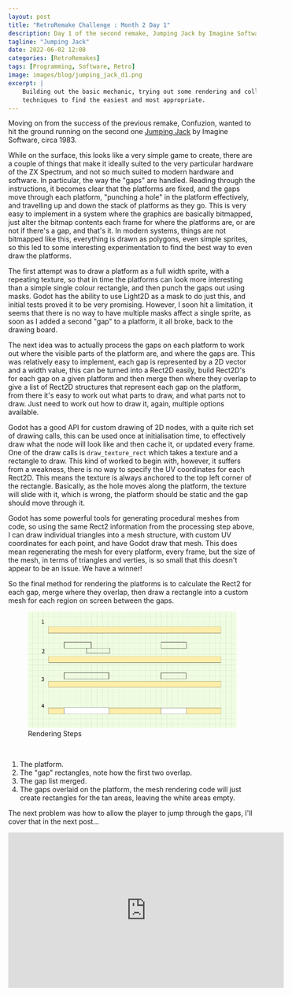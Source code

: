 ```yaml
---
layout: post
title: "RetroRemake Challenge : Month 2 Day 1"
description: Day 1 of the second remake, Jumping Jack by Imagine Software.
tagline: "Jumping Jack"
date: 2022-06-02 12:08
categories: [RetroRemakes]
tags: [Programming, Software, Retro]
image: images/blog/jumping_jack_d1.png
excerpt: |
    Building out the basic mechanic, trying out some rendering and collision
    techniques to find the easiest and most appropriate.
---
```


Moving on from the success of the previous remake, Confuzion, wanted to hit the
ground running on the second one 
[Jumping Jack](https://spectrumcomputing.co.uk/entry/2658/ZX-Spectrum/Jumping_Jack) 
by Imagine Software, circa 1983.

While on the surface, this looks like a very simple game to create, there are 
a couple of things that make it ideally suited to the very particular hardware
of the ZX Spectrum, and not so much suited to modern hardware and software. In
particular, the way the "gaps" are handled. Reading through the instructions,
it becomes clear that the platforms are fixed, and the gaps move through each
platform, "punching a hole" in the platform effectively, and travelling up and
down the stack of platforms as they go. This is very easy to implement in a 
system where the graphics are basically bitmapped, just alter the bitmap
contents each frame for where the platforms are, or are not if there's a gap,
and that's it. In modern systems, things are not bitmapped like this, 
everything is drawn as polygons, even simple sprites, so this led to some
interesting experimentation to find the best way to even draw the platforms.

The first attempt was to draw a platform as a full width sprite, with 
a repeating texture, so that in time the platforms can look more interesting
than a simple single colour rectangle, and then punch the gaps out using masks.
Godot has the ability to use Light2D as a mask to do just this, and initial 
tests proved it to be very promising. However, I soon hit a limitation, it seems
that there is no way to have multiple masks affect a single sprite, as soon as
I added a second "gap" to a platform, it all broke, back to the drawing board.

The next idea was to actually process the gaps on each platform to work out
where the visible parts of the platform are, and where the gaps are. This was 
relatively easy to implement, each gap is represented by a 2D vector and a width
value, this can be turned into a Rect2D easily, build Rect2D's for each gap on
a given platform and then merge then where they overlap to give a list of Rect2D
structures that represent each gap on the platform, from there it's easy to 
work out what parts to draw, and what parts not to draw. Just need to work out 
how to draw it, again, multiple options available.

Godot has a good API for custom drawing of 2D nodes, with a quite rich set of
drawing calls, this can be used once at initialisation time, to effectively
draw what the node will look like and then cache it, or updated every frame.
One of the draw calls is `draw_texture_rect` which takes a texture and a
rectangle to draw. This kind of worked to begin with, however, it suffers from
a weakness, there is no way to specify the UV coordinates for each Rect2D. This
means the texture is always anchored to the top left corner of the rectangle.
Basically, as the hole moves along the platform, the texture will slide with
it, which is wrong, the platform should be static and the gap should move
through it.

Godot has some powerful tools for generating procedural meshes from code, so
using the same Rect2 information from the processing step above, I can draw
individual triangles into a mesh structure, with custom UV coordinates for each
point, and have Godot draw that mesh. This does mean regenerating the mesh for
every platform, every frame, but the size of the mesh, in terms of triangles
and verties, is so small that this doesn't appear to be an issue. We have a
winner!

So the final method for rendering the platforms is to calculate the Rect2 for
each gap, merge where they overlap, then draw a rectangle into a custom mesh
for each region on screen between the gaps.
    
<figure>
    <img src="/images/blog/jumping_jack_rendering.png" width="800" alt="Rendering Steps">
    <figcaption>Rendering Steps</figcaption>
</figure>
<br/>

1. The platform.
2. The "gap" rectangles, note how the first two overlap.
3. The gap list merged.
4. The gaps overlaid on the platform, the mesh rendering code will just create
rectangles for the tan areas, leaving the white areas empty.

The next problem was how to allow the player to jump through the gaps, I'll
cover that in the next post...

<iframe width="560" height="315" src="https://www.youtube.com/embed/MK9G42OH4AU" title="YouTube video player" frameborder="0" allow="accelerometer; autoplay; clipboard-write; encrypted-media; gyroscope; picture-in-picture" allowfullscreen></iframe>
